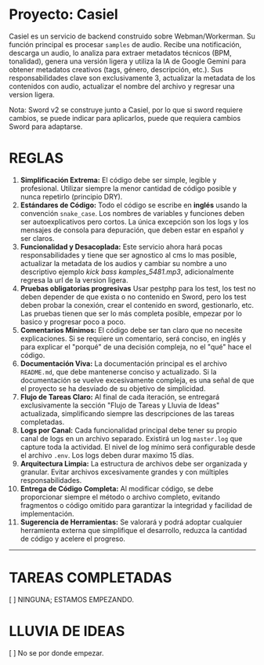 # Proyecto: Casiel

Casiel es un servicio de backend construido sobre Webman/Workerman. Su función principal es procesar `samples` de audio. Recibe una notificación, descarga un audio, lo analiza para extraer metadatos técnicos (BPM, tonalidad), genera una versión ligera y utiliza la IA de Google Gemini para obtener metadatos creativos (tags, género, descripción, etc.). Sus responsabilidades clave son exclusivamente 3, actualizar la metadata de los contenidos con audio, actualizar el nombre del archivo y regresar una version ligera.

Nota: Sword v2 se construye junto a Casiel, por lo que si sword requiere cambios, se puede indicar para aplicarlos, puede que requiera cambios Sword para adaptarse. 

# REGLAS 

1.  **Simplificación Extrema:** El código debe ser simple, legible y profesional. Utilizar siempre la menor cantidad de código posible y nunca repetirlo (principio DRY).
2.  **Estándares de Código:** Todo el código se escribe en **inglés** usando la convención `snake_case`. Los nombres de variables y funciones deben ser autoexplicativos pero cortos. La única excepción son los logs y los mensajes de consola para depuración, que deben estar en español y ser claros.
3.  **Funcionalidad y Desacoplada:** Este servicio ahora hará pocas responsabilidades y tiene que ser agnostico al cms lo mas posible, actualizar la metadata de los audios y cambiar su nombre a uno descriptivo ejemplo *kick bass kamples_5481.mp3*, adicionalmente regresa la url de la version ligera. 
4.  **Pruebas obligatorias progresivas** Usar pestphp para los test, los test no deben depender de que exista o no contenido en Sword, pero los test deben probar la conexión, crear el contenido en sword, gestionarlo, etc. Las pruebas tienen que ser lo más completa posible, empezar por lo basico y progresar poco a poco.
5.  **Comentarios Mínimos:** El código debe ser tan claro que no necesite explicaciones. Si se requiere un comentario, será conciso, en inglés y para explicar el "porqué" de una decisión compleja, no el "qué" hace el código.
6.  **Documentación Viva:** La documentación principal es el archivo `README.md`, que debe mantenerse conciso y actualizado. Si la documentación se vuelve excesivamente compleja, es una señal de que el proyecto se ha desviado de su objetivo de simplicidad.
7.  **Flujo de Tareas Claro:** Al final de cada iteración, se entregará exclusivamente la sección "Flujo de Tareas y Lluvia de Ideas" actualizada, simplificando siempre las descripciones de las tareas completadas.
8.  **Logs por Canal:** Cada funcionalidad principal debe tener su propio canal de logs en un archivo separado. Existirá un log `master.log` que capture toda la actividad. El nivel de log mínimo será configurable desde el archivo `.env`. Los logs deben durar maximo 15 días.
9.  **Arquitectura Limpia:** La estructura de archivos debe ser organizada y granular. Evitar archivos excesivamente grandes y con múltiples responsabilidades.
10. **Entrega de Código Completa:** Al modificar código, se debe proporcionar siempre el método o archivo completo, evitando fragmentos o código omitido para garantizar la integridad y facilidad de implementación.
11. **Sugerencia de Herramientas:** Se valorará y podrá adoptar cualquier herramienta externa que simplifique el desarrollo, reduzca la cantidad de código y acelere el progreso.


---

#

#

#

#

#

# TAREAS COMPLETADAS

[ ] NINGUNA; ESTAMOS EMPEZANDO.

# LLUVIA DE IDEAS

[ ] No se por donde empezar.